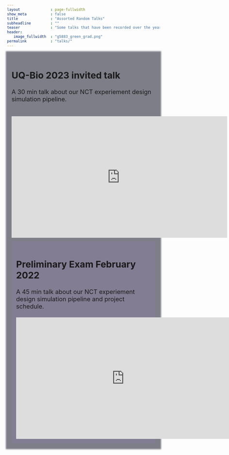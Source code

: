 ```yaml
---
layout              : page-fullwidth
show_meta           : false
title               : "Assorted Random Talks"
subheadline         : ""
teaser              : "Some talks that have been recorded over the years"
header:
   image_fullwidth  : "g5883_green_grad.png"
permalink           : "talks/"
---
```



<div class="row" style="font-size: 20px; z-index: -1; background: rgba(0,0,22,.5); padding: 15px; box-shadow: 0 0 4px 4px rgba(0,0,22,.5);">

   <h2> UQ-Bio 2023 invited talk </h2>

   A 30 min talk about our NCT experiement design simulation pipeline.<br>&nbsp; 

   <div class="flex-video">
   <iframe width="711" height="400" src="https://www.youtube.com/embed/R1XMaHGBYQo" title="uqbio2023 invited talk" frameborder="0" allow="accelerometer; autoplay; clipboard-write; encrypted-media; gyroscope; picture-in-picture; web-share" allowfullscreen></iframe>
   </div>


   <div class="row" style=" margin-top: 12px;  padding: 15px; background: rgba(174, 114, 237, 0.10);">
         <h2> Preliminary Exam February 2022</h2>
         A 45 min talk about our NCT experiement design simulation pipeline and project schedule.<br>&nbsp; 
      <div class="flex-video">
         <iframe width="711" height="400" src="https://www.youtube.com/embed/a5QBdKif6xc" title="wsr prelim NCT multiplexing feb 3 2022" frameborder="0" allow="accelerometer; autoplay; clipboard-write; encrypted-media; gyroscope; picture-in-picture; web-share" allowfullscreen></iframe>
      </div>
   </div>
</div>